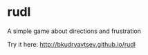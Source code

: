 # rudl
A simple game about directions and frustration

Try it here: http://bkudryavtsev.github.io/rudl

